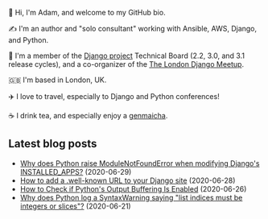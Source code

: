 <p>
  👋 Hi, I'm Adam, and welcome to my GitHub bio.
</p>
<p>
  ✍️ I'm an author and "solo consultant" working with Ansible, AWS, Django, and Python.
</p>
<p>
  🦄 I'm a member of the <a href="https://www.djangoproject.com/foundation/teams/">Django project</a> Technical Board (2.2, 3.0, and 3.1 release cycles),
  and a co-organizer of the <a href="https://www.djangolondon.com/">The London Django Meetup</a>.
</p>
<p>
  🇬🇧 I'm based in London, UK.
</p>
<p>
  ✈️ I love to travel, especially to Django and Python conferences!
</p>
<p>
  ☕️ I drink tea, and especially enjoy a <a href="https://en.wikipedia.org/wiki/Genmaicha">genmaicha</a>.
</p>

## Latest blog posts

* [Why does Python raise ModuleNotFoundError when modifying Django's INSTALLED_APPS?](https://adamj.eu/tech/2020/06/29/why-does-python-raise-modulenotfounderror-when-modifying-installed-apps/) (2020-06-29)
* [How to add a .well-known URL to your Django site](https://adamj.eu/tech/2020/06/28/how-to-add-a-well-known-url-to-your-django-site/) (2020-06-28)
* [How to Check if Python's Output Buffering Is Enabled](https://adamj.eu/tech/2020/06/26/how-to-check-if-pythons-output-buffering-is-enabled/) (2020-06-26)
* [Why does Python log a SyntaxWarning saying "list indices must be integers or slices"?](https://adamj.eu/tech/2020/06/21/why-does-python-syntaxwarning-saying-list-indices-must-be-integers-or-slices/) (2020-06-21)
